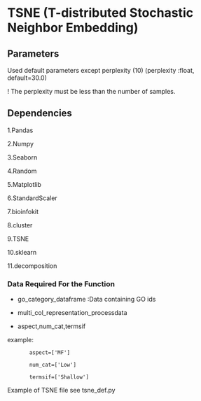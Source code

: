 # TSNE (T-distributed Stochastic Neighbor Embedding)
## Parameters

Used default parameters except perplexity (10) (perplexity :float, default=30.0)

! The perplexity must be less than the number of samples.

## Dependencies

1.Pandas 

2.Numpy

3.Seaborn

4.Random

5.Matplotlib

6.StandardScaler

7.bioinfokit

8.cluster

9.TSNE

10.sklearn

11.decomposition

### Data Required For the Function

* go_category_dataframe :Data containing GO ids

* multi_col_representation_processdata

* aspect,num_cat,termsif

example: 

           aspect=['MF']

           num_cat=['Low']
           
           termsif=['Shallow']

Example of TSNE file see tsne_def.py
